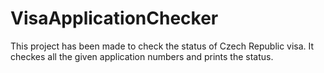 # VisaApplicationChecker
This project has been made to check the status of Czech Republic visa. It checkes all the given application numbers and prints the status.
